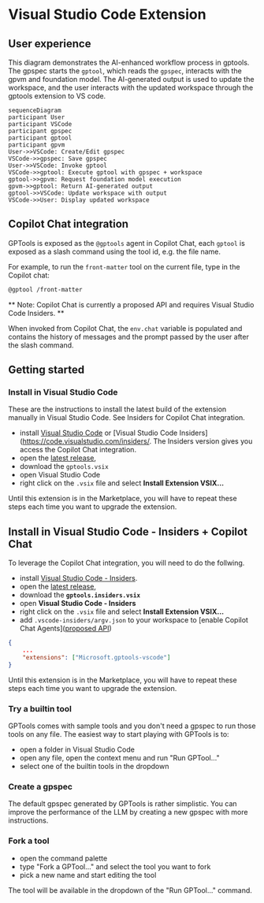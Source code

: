 # Visual Studio Code Extension

## User experience

This diagram demonstrates the AI-enhanced workflow process in gptools. The gpspec starts the `gptool`, which reads the `gpspec`, interacts with the gpvm and foundation model.
The AI-generated output is used to update the workspace, and the user interacts with the updated workspace through the gptools extension to VS code.

```mermaid
sequenceDiagram
participant User
participant VSCode
participant gpspec
participant gptool
participant gpvm
User->>VSCode: Create/Edit gpspec
VSCode->>gpspec: Save gpspec
User->>VSCode: Invoke gptool
VSCode->>gptool: Execute gptool with gpspec + workspace
gptool->>gpvm: Request foundation model execution
gpvm->>gptool: Return AI-generated output
gptool->>VSCode: Update workspace with output
VSCode->>User: Display updated workspace
```

## Copilot Chat integration

GPTools is exposed as the `@gptools` agent in Copilot Chat, each `gptool` is exposed as a slash command
using the tool id, e.g. the file name.

For example, to run the `front-matter` tool on the current file, type in the Copilot chat:

```bash
@gptool /front-matter
```

** Note: Copilot Chat is currently a proposed API and requires Visual Studio Code Insiders. **

When invoked from Copilot Chat, the `env.chat` variable is populated and contains the history of messages
and the prompt passed by the user after the slash command.

## Getting started

### Install in Visual Studio Code

These are the instructions to install the latest build of the extension manually in Visual Studio Code.
See Insiders for Copilot Chat integration.

-   install [Visual Studio Code](https://code.visualstudio.com/Download) or [Visual Studio Code Insiders](https://code.visualstudio.com/insiders/. The Insiders version gives you access the Copilot Chat integration.
-   open the [latest release](https://github.com/microsoft/gptools/releases/latest/),
-   download the `gptools.vsix`
-   open Visual Studio Code
-   right click on the `.vsix` file and select **Install Extension VSIX...**

Until this extension is in the Marketplace, you will have to repeat these steps each time you want to upgrade the extension.

## Install in Visual Studio Code - Insiders + Copilot Chat

To leverage the Copilot Chat integration, you will need to do the follwing.

-   install [Visual Studio Code - Insiders](https://code.visualstudio.com/insiders/).
-   open the [latest release](https://github.com/microsoft/gptools/releases/latest/),
-   download the **`gptools.insiders.vsix`**
-   open **Visual Studio Code - Insiders**
-   right click on the `.vsix` file and select **Install Extension VSIX...**
-   add `.vscode-insiders/argv.json` to your workspace to [enable Copilot Chat Agents]([proposed API](https://code.visualstudio.com/api/advanced-topics/using-proposed-api#sharing-extensions-using-the-proposed-api))

```json file=.vscode-insiders/argv.json
{
    ...
    "extensions": ["Microsoft.gptools-vscode"]
}
```

Until this extension is in the Marketplace, you will have to repeat these steps each time you want to upgrade the extension.

### Try a builtin tool

GPTools comes with sample tools and you don't need a gpspec to run those tools on any file. The easiest way to start playing with GPTools is to:

-   open a folder in Visual Studio Code
-   open any file, open the context menu and run "Run GPTool..."
-   select one of the builtin tools in the dropdown

### Create a gpspec

The default gpspec generated by GPTools is rather simplistic. You can improve the performance of the LLM
by creating a new gpspec with more instructions.

### Fork a tool

-   open the command palette
-   type "Fork a GPTool..." and select the tool you want to fork
-   pick a new name and start editing the tool

The tool will be available in the dropdown of the "Run GPTool..." command.
